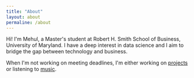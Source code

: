 ```yaml
---
title: "About"
layout: about
permaline: /about
---
```


Hi! I'm Mehul, a Master's student at Robert H. Smith School of Business, University of Maryland. I have a deep interest in data science and I aim to bridge the gap between technology and business. 

When I'm not working on meeting deadlines, I'm either working on [projects](/projects) or listening to [music](/music).

